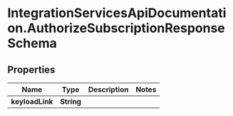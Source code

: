 # IntegrationServicesApiDocumentation.AuthorizeSubscriptionResponseSchema

## Properties
Name | Type | Description | Notes
------------ | ------------- | ------------- | -------------
**keyloadLink** | **String** |  | 
